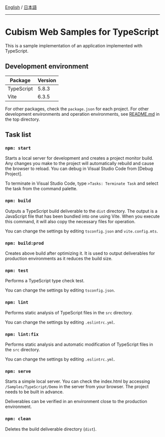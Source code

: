 [English](README.md) / [日本語](README.ja.md)

---

# Cubism Web Samples for TypeScript

This is a sample implementation of an application implemented with TypeScript.


## Development environment

| Package | Version |
| --- | --- |
| TypeScript | 5.8.3 |
| Vite | 6.3.5 |

For other packages, check the `package.json` for each project.
For other development environments and operation environments, see [README.md](/README.md) in the top directory.


## Task list

### `npm: start`

Starts a local server for development and creates a project monitor build.
Any changes you make to the project will automatically rebuild and cause the browser to reload.
You can debug in Visual Studio Code from [Debug Project].

To terminate in Visual Studio Code, type `>Tasks: Terminate Task` and select the task from the command palette.

### `npm: build`

Outputs a TypeScript build deliverable to the `dist` directory.
The output is a JavaScript file that has been bundled into one using Vite.
When you execute this command, it will also copy the necessary files for operation.

You can change the settings by editing `tsconfig.json` and `vite.config.mts`.

### `npm: build:prod`

Creates above build after optimizing it.
It is used to output deliverables for production environments as it reduces the build size.

### `npm: test`

Performs a TypeScript type check test.

You can change the settings by editing `tsconfig.json`.

### `npm: lint`

Performs static analysis of TypeScript files in the `src` directory.

You can change the settings by editing `.eslintrc.yml`.

### `npm: lint:fix`

Performs static analysis and automatic modification of TypeScript files in the `src` directory.

You can change the settings by editing `.eslintrc.yml`.

### `npm: serve`

Starts a simple local server.
You can check the index.html by accessing `/Samples/TypeScript/Demo` in the server from your browser.
The project needs to be built in advance.

Deliverables can be verified in an environment close to the production environment.

### `npm: clean`

Deletes the build deliverable directory (`dist`).
